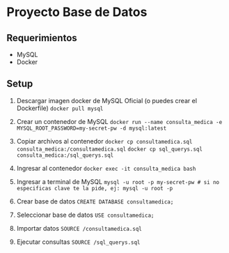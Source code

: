 # Proyecto Base de Datos

## Requerimientos

- MySQL 
- Docker

## Setup

1. Descargar imagen docker de MySQL Oficial (o puedes crear el Dockerfile)
`docker pull mysql`

2. Crear un contenedor de MySQL
`docker run --name consulta_medica -e MYSQL_ROOT_PASSWORD=my-secret-pw -d mysql:latest`

3. Copiar archivos al contenedor
`docker cp consultamedica.sql consulta_medica:/consultamedica.sql`
`docker cp sql_querys.sql consulta_medica:/sql_querys.sql`

4. Ingresar al contenedor
`docker exec -it consulta_medica bash`

5. Ingresar a terminal de MySQL
`mysql -u root -p my-secret-pw # si no especificas clave te la pide, ej: mysql -u root -p`

6. Crear base de datos
`CREATE DATABASE consultamedica;`

7. Seleccionar base de datos
`USE consultamedica;`

8. Importar datos
`SOURCE /consultamedica.sql`

9. Ejecutar consultas
`SOURCE /sql_querys.sql`